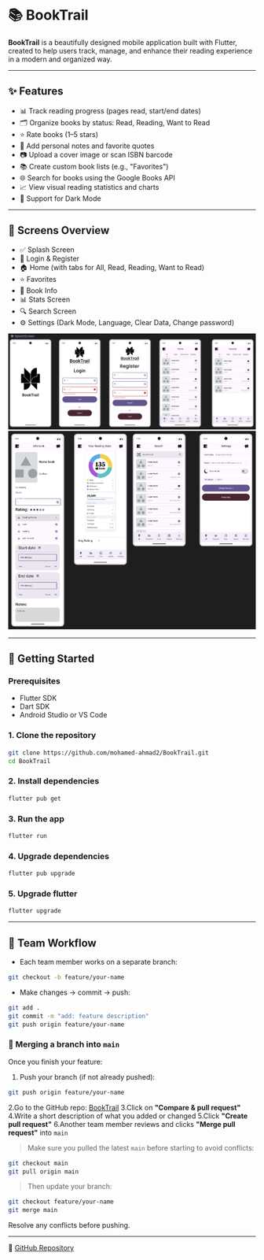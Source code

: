 # 📚 BookTrail

**BookTrail** is a beautifully designed mobile application built with Flutter, created to help users track, manage, and enhance their reading experience in a modern and organized way.

---

## ✨ Features

- 📊 Track reading progress (pages read, start/end dates)
- 🗂️ Organize books by status: Read, Reading, Want to Read
- ⭐ Rate books (1–5 stars)
- 📝 Add personal notes and favorite quotes
- 📷 Upload a cover image or scan ISBN barcode
- 📚 Create custom book lists (e.g., "Favorites")
- 🌐 Search for books using the Google Books API
- 📈 View visual reading statistics and charts
- 🌙 Support for Dark Mode

---

## 📱 Screens Overview

- ✅ Splash Screen
- 🔐 Login & Register
- 🏠 Home (with tabs for All, Read, Reading, Want to Read)
- ⭐ Favorites
- 📘 Book Info
- 📊 Stats Screen
- 🔍 Search Screen
- ⚙️ Settings (Dark Mode, Language, Clear Data, Change password)

![UI Preview 1](images/UI1.png)
![UI Preview 2](images/UI2.png)

---

## 🚀 Getting Started

### Prerequisites

- Flutter SDK
- Dart SDK
- Android Studio or VS Code

### 1. Clone the repository

```bash
git clone https://github.com/mohamed-ahmad2/BookTrail.git
cd BookTrail
```

### 2. Install dependencies

```bash
flutter pub get
```

### 3. Run the app

```bash
flutter run
```

### 4. Upgrade dependencies

```bash
flutter pub upgrade
```

### 5. Upgrade flutter

```bash
flutter upgrade
```

---

## 👥 Team Workflow

- Each team member works on a separate branch:

```bash
git checkout -b feature/your-name
```

- Make changes → commit → push:

```bash
git add .
git commit -m "add: feature description"
git push origin feature/your-name
```

### 🔁 Merging a branch into `main`

Once you finish your feature:

1. Push your branch (if not already pushed):

```bash
git push origin feature/your-name
```

2.Go to the GitHub repo: [BookTrail](https://github.com/mohamed-ahmad2/BookTrail)
3.Click on **"Compare & pull request"**
4.Write a short description of what you added or changed
5.Click **"Create pull request"**
6.Another team member reviews and clicks **"Merge pull request"** into `main`

> Make sure you pulled the latest `main` before starting to avoid conflicts:

```bash
git checkout main
git pull origin main
```

> Then update your branch:

```bash
git checkout feature/your-name
git merge main
```

Resolve any conflicts before pushing.

---

🔗 [GitHub Repository](https://github.com/mohamed-ahmad2/BookTrail)
